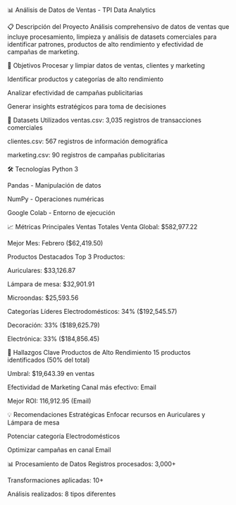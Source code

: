 📊 Análisis de Datos de Ventas - TPI Data Analytics


📋 Descripción del Proyecto
Análisis comprehensivo de datos de ventas que incluye procesamiento, limpieza y análisis de datasets comerciales para identificar patrones, productos de alto rendimiento y efectividad de campañas de marketing.

🎯 Objetivos
Procesar y limpiar datos de ventas, clientes y marketing

Identificar productos y categorías de alto rendimiento

Analizar efectividad de campañas publicitarias

Generar insights estratégicos para toma de decisiones

📁 Datasets Utilizados
ventas.csv: 3,035 registros de transacciones comerciales

clientes.csv: 567 registros de información demográfica

marketing.csv: 90 registros de campañas publicitarias

🛠️ Tecnologías
Python 3

Pandas - Manipulación de datos

NumPy - Operaciones numéricas

Google Colab - Entorno de ejecución

📈 Métricas Principales
Ventas Totales
Venta Global: $582,977.22

Mejor Mes: Febrero ($62,419.50)

Productos Destacados
Top 3 Productos:

Auriculares: $33,126.87

Lámpara de mesa: $32,901.91

Microondas: $25,593.56

Categorías Líderes
Electrodomésticos: 34% ($192,545.57)

Decoración: 33% ($189,625.79)

Electrónica: 33% ($184,856.45)

🚀 Hallazgos Clave
Productos de Alto Rendimiento
15 productos identificados (50% del total)

Umbral: $19,643.39 en ventas

Efectividad de Marketing
Canal más efectivo: Email

Mejor ROI: 116,912.95 (Email)

💡 Recomendaciones Estratégicas
Enfocar recursos en Auriculares y Lámpara de mesa

Potenciar categoría Electrodomésticos

Optimizar campañas en canal Email

📊 Procesamiento de Datos
Registros procesados: 3,000+

Transformaciones aplicadas: 10+

Análisis realizados: 8 tipos diferentes

